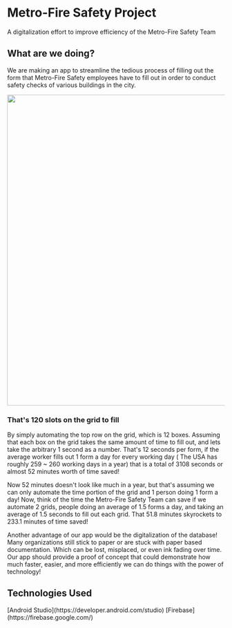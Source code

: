 <h1> Metro-Fire Safety Project </h1>
<p> A digitalization effort to improve efficiency of the Metro-Fire Safety Team </p>

<h2> What are we doing? </h2>
<p> We are making an app to streamline the tedious process of filling out the form that Metro-Fire Safety employees have to fill out in order to conduct safety checks of various buildings in the city. </p>

<img src = "https://imgur.com/1t8nmzZ.jpg" width="540" height="720"/>
<h3> That's 120 slots on the grid to fill </h3>
    
<p> By simply automating the top row on the grid, which is 12 boxes. Assuming that each box on the grid takes the same amount of time to fill out, and lets take the arbitrary 1 second as a number. That's 12 seconds per form, if the average worker fills out 1 form a day for every working day ( The USA has roughly 259 ~ 260 working days in a year) that is a total of 3108 seconds or almost 52 minutes worth of time saved! </p>
  
<p> Now 52 minutes doesn't look like much in a year, but that's assuming we can only automate the time portion of the grid and 1 person doing 1 form a day! Now, think of the time the Metro-Fire Safety Team can save if we automate 2 grids, people doing an average of 1.5 forms a day, and taking an average of 1.5 seconds to fill out each grid. That 51.8 minutes skyrockets to 233.1 minutes of time saved! </p>
  
<p> Another advantage of our app would be the digitalization of the database! Many organizations still stick to paper or are stuck with paper based documentation. Which can be lost, misplaced, or even ink fading over time. Our app should provide a proof of concept that could demonstrate how much faster, easier, and more efficiently we can do things with the power of technology! </p>
  
  
<h2> Technologies Used </h2>
[Android Studio](https://developer.android.com/studio)
[Firebase](https://firebase.google.com/)

